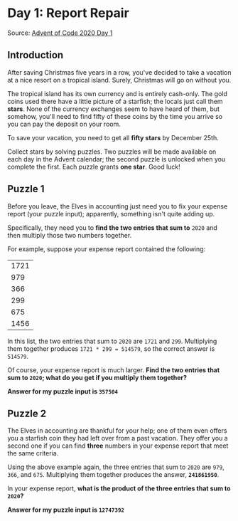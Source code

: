 # Day 1: Report Repair
Source: [Advent of Code 2020 Day 1](https://adventofcode.com/2020/day/1)

## Introduction
After saving Christmas five years in a row, you've decided to take a vacation at a nice resort on a tropical island. 
Surely, Christmas will go on without you.

The tropical island has its own currency and is entirely cash-only. 
The gold coins used there have a little picture of a starfish; the locals just call them **stars**. 
None of the currency exchanges seem to have heard of them,
but somehow, you'll need to find fifty of these coins by the time you arrive so you can pay the deposit on your room.

To save your vacation, you need to get all **fifty stars** by December 25th.

Collect stars by solving puzzles. Two puzzles will be made available on each day in the Advent calendar; 
the second puzzle is unlocked when you complete the first. Each puzzle grants **one star**. Good luck!
## Puzzle 1
Before you leave, the Elves in accounting just need you to fix your expense report (your puzzle input); 
apparently, something isn't quite adding up.

Specifically, they need you to **find the two entries that sum to** `2020` and then multiply those two numbers together.

For example, suppose your expense report contained the following:

||
|:---|
|1721|
|979|
|366|
|299|
|675|
|1456|

In this list, the two entries that sum to `2020` are `1721` and `299`. Multiplying them together produces `1721 * 299 = 514579`, 
so the correct answer is `514579`.

Of course, your expense report is much larger. **Find the two entries that sum to `2020`; 
what do you get if you multiply them together?**

**Answer for my puzzle input is `357504`**

## Puzzle 2
The Elves in accounting are thankful for your help; 
one of them even offers you a starfish coin they had left over from a past vacation. 
They offer you a second one if you can find **three** numbers in your expense report that meet the same criteria.

Using the above example again, the three entries that sum to `2020` are `979`, `366`, and `675`. 
Multiplying them together produces the answer, **`241861950`**.

In your expense report, **what is the product of the three entries that sum to `2020`?**

**Answer for my puzzle input is `12747392`**
